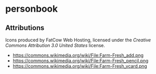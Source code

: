# personbook

## Attributions

Icons produced by FatCow Web Hosting, licensed under the _Creative Commons Attribution 3.0 United States_ license.

- https://commons.wikimedia.org/wiki/File:Farm-Fresh_add.png
- https://commons.wikimedia.org/wiki/File:Farm-Fresh_pencil.png
- https://commons.wikimedia.org/wiki/File:Farm-Fresh_vcard.png